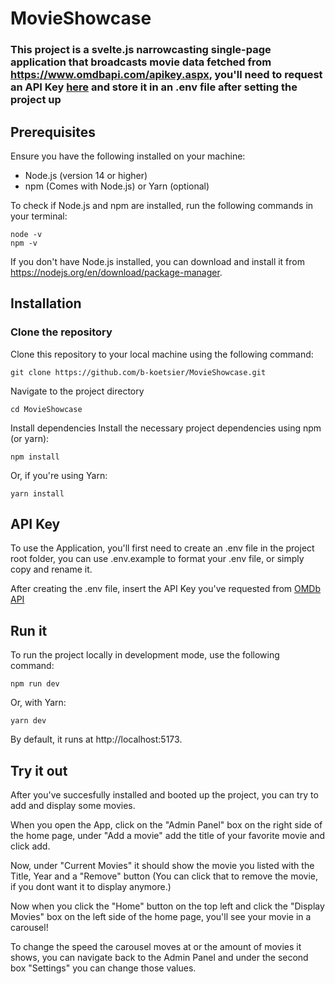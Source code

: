 # MovieShowcase

### This project is a svelte.js narrowcasting single-page application that broadcasts movie data fetched from https://www.omdbapi.com/apikey.aspx, you'll need to request an API Key [here](https://www.omdbapi.com/apikey.aspx) and store it in an .env file after setting the project up

## Prerequisites
Ensure you have the following installed on your machine:

* Node.js (version 14 or higher)
* npm (Comes with Node.js) or Yarn (optional)

To check if Node.js and npm are installed, run the following commands in your terminal:

```console
node -v
npm -v
```
If you don't have Node.js installed, you can download and install it from https://nodejs.org/en/download/package-manager.

## Installation
### Clone the repository
Clone this repository to your local machine using the following command:
```console
git clone https://github.com/b-koetsier/MovieShowcase.git
```
Navigate to the project directory

```console
cd MovieShowcase
```
Install dependencies
Install the necessary project dependencies using npm (or yarn):

```console
npm install
```
Or, if you're using Yarn:

```console
yarn install
```

## API Key

To use the Application, you'll first need to create an .env file in the project root folder, you can use .env.example to format your .env file, or simply copy and rename it.

After creating the .env file, insert the API Key you've requested from [OMDb API](https://www.omdbapi.com/apikey.aspx)

## Run it
To run the project locally in development mode, use the following command:

```console
npm run dev
```
Or, with Yarn:

```console
yarn dev
```
By default, it runs at http://localhost:5173.

## Try it out
After you've succesfully installed and booted up the project, you can try to add and display some movies.

When you open the App, click on the "Admin Panel" box on the right side of the home page, under "Add a movie" add the title of your favorite movie and click add.

Now, under "Current Movies" it should show the movie you listed with the Title, Year and a "Remove" button (You can click that to remove the movie, if you dont want it to display anymore.)

Now when you click the "Home" button on the top left and click the "Display Movies" box on the left side of the home page, you'll see your movie in a carousel!

To change the speed the carousel moves at or the amount of movies it shows, you can navigate back to the Admin Panel and under the second box "Settings" you can change those values.
